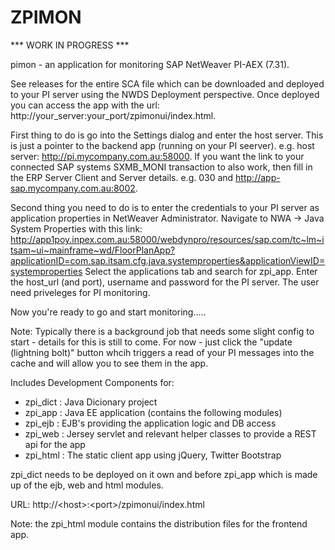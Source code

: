 ZPIMON
========

*** WORK IN PROGRESS ***


pimon - an application for monitoring SAP NetWeaver PI-AEX (7.31).


See releases for the entire SCA file which can be downloaded and deployed to your PI server using the NWDS Deployment perspective.
Once deployed you can access the app with the url: http://your_server:your_port/zpimonui/index.html.

First thing to do is go into the Settings dialog and enter the host server. This is just a pointer to the backend app (running on your PI seerver).
e.g. host server: http://pi.mycompany.com.au:58000.
If you want the link to your connected SAP systems SXMB_MONI transaction to also work, then fill in the ERP Server Client and Server details. e.g. 030 and http://app-sap.mycompany.com.au:8002.

Second thing you need to do is to enter the credentials to your PI server as application properties in NetWeaver Administrator. Navigate to NWA -> Java System Properties with this link: 
http://app1poy.inpex.com.au:58000/webdynpro/resources/sap.com/tc~lm~itsam~ui~mainframe~wd/FloorPlanApp?applicationID=com.sap.itsam.cfg.java.systemproperties&applicationViewID=systemproperties
Select the applications tab and search for zpi_app. Enter the host_url (and port), username and password for the PI server. The user need priveleges for PI monitoring.

Now you're ready to go and start monitoring.....


Note: 
Typically there is a background job that needs some slight config to start - details for this is still to come.
For now - just click the "update (lightning bolt)" button whcih triggers a read of your PI messages into the cache and will allow you to see them in the app.


Includes Development Components for:
* zpi_dict : Java Dicionary project
* zpi_app  : Java EE application (contains the following modules)
* zpi_ejb  : EJB's providing the application logic and DB access
* zpi_web  : Jersey servlet and relevant helper classes to provide a REST api for the app
* zpi_html : The static client app using jQuery, Twitter Bootstrap
 
zpi_dict needs to be deployed on it own and before zpi_app which is made up of the ejb, web and html modules.

URL: http://&lt;host&gt;:&lt;port&gt;/zpimonui/index.html

Note: the zpi_html module contains the distribution files for the frontend app.